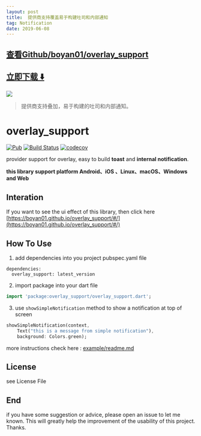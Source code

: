 ```yaml
---
layout: post
title:  提供商支持覆盖易于构建吐司和内部通知
tag: Notification
date: 2019-06-08
---
```


 

## [查看Github/boyan01/overlay_support](http://github.com/boyan01/overlay_support)
## [立即下载 ️⬇️ ](https://codeload.github.com/boyan01/overlay_support/zip/master) 


 
![](https://flutterawesome.com/content/images/2019/02/overlay_support.gif)
 
>
> 提供商支持叠加，易于构建的吐司和内部通知。
>

 
# overlay_support 
[![Pub](https://img.shields.io/pub/v/overlay_support.svg)](https://pub.dartlang.org/packages/overlay_support)
[![Build Status](https://travis-ci.com/boyan01/overlay_support.svg?branch=master)](https://travis-ci.com/boyan01/overlay_support)
[![codecov](https://codecov.io/gh/boyan01/overlay_support/branch/master/graph/badge.svg)](https://codecov.io/gh/boyan01/overlay_support)

provider support for overlay, easy to build **toast** and **internal notification**.

**this library support platform Android、iOS 、Linux、macOS、Windows and Web**

## Interation

If you want to see the ui effect of this library, then click here [https://boyan01.github.io/overlay_support/#/](https://boyan01.github.io/overlay_support/#/)

## How To Use

1. add dependencies into you project pubspec.yaml file
```
dependencies:
  overlay_support: latest_version
```
2. import package into your dart file

```dart
import 'package:overlay_support/overlay_support.dart';
```

3. use `showSimpleNotification` method to show a notification at top of screen

```dart
showSimpleNotification(context,
    Text("this is a message from simple notification"),
    background: Colors.green);
```

more instructions check here :  [example/readme.md](./example/)

## License 

see License File

## End

if you have some suggestion or advice, please open an issue to let me known. 
This will greatly help the improvement of the usability of this project.
Thanks.

